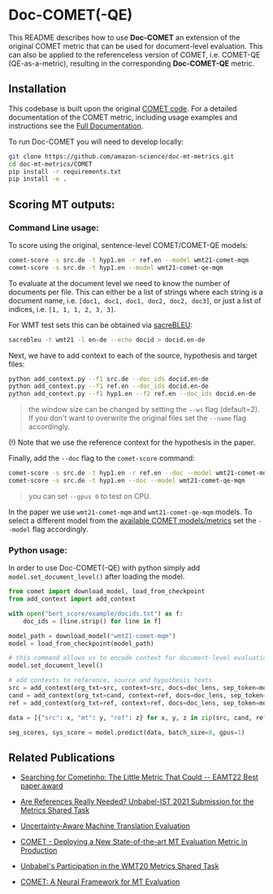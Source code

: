 # Doc-COMET(-QE)

This README describes how to use **Doc-COMET** an extension of the original COMET metric that can be used for document-level evaluation. This can also be applied to the referenceless version of COMET, i.e. COMET-QE (QE-as-a-metric), resulting in the corresponding **Doc-COMET-QE** metric.

## Installation

This codebase is built upon the original [COMET code](https://github.com/Unbabel/COMET). For a detailed documentation of the COMET metric, including usage examples and instructions see the [Full Documentation](https://unbabel.github.io/COMET/html/index.html).

To run Doc-COMET you will need to develop locally:
```bash
git clone https://github.com/amazon-science/doc-mt-metrics.git
cd doc-mt-metrics/COMET
pip install -r requirements.txt
pip install -e .
```

## Scoring MT outputs:

### Command Line usage:

To score using the original, sentence-level COMET/COMET-QE models:
```bash
comet-score -s src.de -t hyp1.en -r ref.en --model wmt21-comet-mqm
comet-score -s src.de -t hyp1.en --model wmt21-comet-qe-mqm
```

To evaluate at the document level we need to know the number of documents per file. This can either be a list of strings where each string is a document name, i.e. `[doc1, doc1, doc1, doc2, doc2, doc3]`, or just a list of indices, i.e. `[1, 1, 1, 2, 3, 3]`. 

For WMT test sets this can be obtained via [sacreBLEU](https://github.com/mjpost/sacrebleu):
```bash
sacrebleu -t wmt21 -l en-de --echo docid > docid.en-de
```

Next, we have to add context to each of the source, hypothesis and target files:
```bash
python add_context.py --f1 src.de --doc_ids docid.en-de
python add_context.py --f1 ref.en --doc_ids docid.en-de
python add_context.py --f1 hyp1.en --f2 ref.en --doc_ids docid.en-de
```
> the window size can be changed by setting the `--ws` flag (default=2). 
> If you don't want to overwrite the original files set the `--name` flag accordingly.

(!) Note that we use the reference context for the hypothesis in the paper.

Finally, add the `--doc` flag to the `comet-score` command:
```bash
comet-score -s src.de -t hyp1.en -r ref.en --doc --model wmt21-comet-mqm
comet-score -s src.de -t hyp1.en --doc --model wmt21-comet-qe-mqm
```
> you can set `--gpus 0` to test on CPU.

In the paper we use `wmt21-comet-mqm` and `wmt21-comet-qe-mqm` models. To select a different model from the [available COMET models/metrics](https://unbabel.github.io/COMET/html/models.html) set the `--model` flag accordingly. 

### Python usage:

In order to use Doc-COMET(-QE) with python simply add `model.set_document_level()` after loading the model.

```python
from comet import download_model, load_from_checkpoint
from add_context import add_context

with open("bert_score/example/docids.txt") as f:
    doc_ids = [line.strip() for line in f]

model_path = download_model("wmt21-comet-mqm")
model = load_from_checkpoint(model_path)

# this command allows us to encode context for document-level evaluation
model.set_document_level()

# add contexts to reference, source and hypothesis texts
src = add_context(org_txt=src, context=src, docs=doc_lens, sep_token=model.encoder.tokenizer.sep_token)
cand = add_context(org_txt=cand, context=ref, docs=doc_lens, sep_token=model.encoder.tokenizer.sep_token)
ref = add_context(org_txt=ref, context=ref, docs=doc_lens, sep_token=model.encoder.tokenizer.sep_token)

data = [{"src": x, "mt": y, "ref": z} for x, y, z in zip(src, cand, ref)]

seg_scores, sys_score = model.predict(data, batch_size=8, gpus=1)
```

## Related Publications

- [Searching for Cometinho: The Little Metric That Could -- EAMT22 Best paper award](https://aclanthology.org/2022.eamt-1.9/)

- [Are References Really Needed? Unbabel-IST 2021 Submission for the Metrics Shared Task](http://statmt.org/wmt21/pdf/2021.wmt-1.111.pdf)

- [Uncertainty-Aware Machine Translation Evaluation](https://aclanthology.org/2021.findings-emnlp.330/) 

- [COMET - Deploying a New State-of-the-art MT Evaluation Metric in Production](https://www.aclweb.org/anthology/2020.amta-user.4)

- [Unbabel's Participation in the WMT20 Metrics Shared Task](https://aclanthology.org/2020.wmt-1.101/)

- [COMET: A Neural Framework for MT Evaluation](https://www.aclweb.org/anthology/2020.emnlp-main.213)
